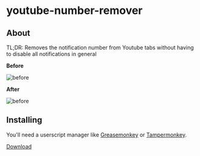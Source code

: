 # youtube-number-remover

## About
TL;DR: Removes the notification number from Youtube tabs without having to disable all notifications in general

**Before**

![before](https://i.imgur.com/250dSlf.png)

**After**

![before](https://i.imgur.com/FBl5eqw.png)

## Installing

You'll need a userscript manager like [Greasemonkey](https://www.greasespot.net/) or [Tampermonkey](https://tampermonkey.net/).

[Download](https://github.com/jaasonw/youtube-number-remover/raw/master/youtube_number.user.js)

